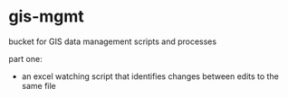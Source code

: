 gis-mgmt
========

bucket for GIS data management scripts and processes 

part one:
- an excel watching script that identifies changes between edits to the same file